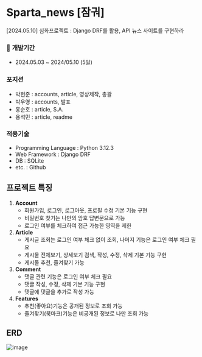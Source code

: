 # Sparta_news [잠궈]
[2024.05.10] 심화프로젝트 : Django DRF를 활용, API 뉴스 사이트를 구현하라

### :calendar: **개발기간**
- 2024.05.03 ~ 2024/05.10 (5일)

### 포지션
- 박현준 : accounts, article, 영상제작, 총괄
- 박우영 : accounts, 발표
- 홍순호 : article, S.A.
- 용석민 : article, readme

### 적용기술
- Programming Language : Python 3.12.3
- Web Framework : Django DRF
- DB : SQLite
- etc. : Github

## 프로젝트 특징
1. __Account__
   - 회원가입, 로그인, 로그아웃, 프로필 수정 기본 기능 구현
   - 비밀번호 찾기는 나만의 암호 답변문으로 가능
   - 로그인 여부를 체크하여 접근 가능한 영역을 제한
2. __Article__
   - 게시글 조회는 로그인 여부 체크 없이 조회, 나머지 기능은 로그인 여부 체크 필요 
   - 게시물 전체보기, 상세보기 검색, 작성, 수정, 삭제 기본 기능 구현
   - 게시물 추천, 즐겨찾기 가능
3. __Comment__
   - 댓글 관련 기능은 로그인 여부 체크 필요
   - 댓글 작성, 수정, 삭제 기본 기능 구현
   - 댓글에 댓글을 추가로 작성 가능
4. __Features__
   - 추천(좋아요)기능은 공개된 정보로 조회 가능
   - 즐겨찾기(북마크)기능은 비공개된 정보로 나만 조회 가능

## ERD
![image](https://github.com/billyhyunjun/Sparta_news/assets/160443825/2b99e306-a86c-4400-a698-125b775047ed)



